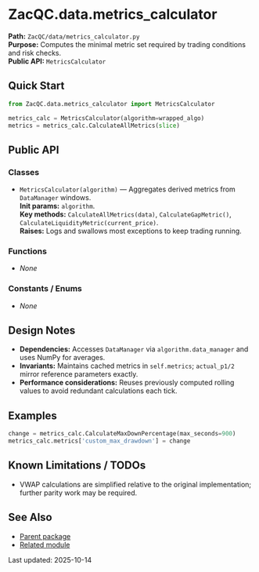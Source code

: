 # ZacQC.data.metrics_calculator
**Path:** `ZacQC/data/metrics_calculator.py`  
**Purpose:** Computes the minimal metric set required by trading conditions and risk checks.  
**Public API:** `MetricsCalculator`

## Quick Start
```python
from ZacQC.data.metrics_calculator import MetricsCalculator

metrics_calc = MetricsCalculator(algorithm=wrapped_algo)
metrics = metrics_calc.CalculateAllMetrics(slice)
```

## Public API
### Classes
- `MetricsCalculator(algorithm)` — Aggregates derived metrics from `DataManager` windows.  
  **Init params:** `algorithm`.  
  **Key methods:** `CalculateAllMetrics(data)`, `CalculateGapMetric()`, `CalculateLiquidityMetric(current_price)`.  
  **Raises:** Logs and swallows most exceptions to keep trading running.

### Functions
- _None_

### Constants / Enums
- _None_

## Design Notes
- **Dependencies:** Accesses `DataManager` via `algorithm.data_manager` and uses NumPy for averages.  
- **Invariants:** Maintains cached metrics in `self.metrics`; `actual_p1/2` mirror reference parameters exactly.  
- **Performance considerations:** Reuses previously computed rolling values to avoid redundant calculations each tick.

## Examples
```python
change = metrics_calc.CalculateMaxDownPercentage(max_seconds=900)
metrics_calc.metrics['custom_max_drawdown'] = change
```

## Known Limitations / TODOs
- VWAP calculations are simplified relative to the original implementation; further parity work may be required.

## See Also
- [Parent package](../modules/ZacQC.data.md)
- [Related module](../modules/ZacQC.trading.conditions_checker.md)

Last updated: 2025-10-14
